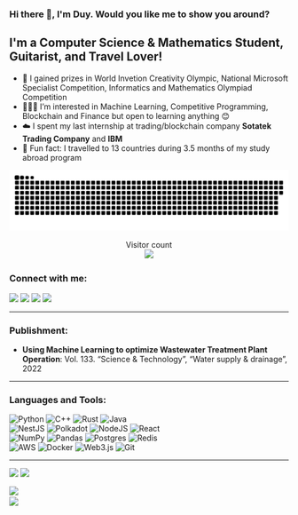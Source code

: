 ### Hi there 👋, I'm Duy. Would you like me to show you around?

## I'm a Computer Science & Mathematics Student, Guitarist, and Travel Lover!

- 🥇 I gained prizes in World Invetion Creativity Olympic, National Microsoft Specialist Competition, Informatics and Mathematics Olympiad Competition
- 🧑🏻‍💻 I’m interested in Machine Learning, Competitive Programming, Blockchain and Finance but open to learning anything 😊
- ☁️ I spent my last internship at trading/blockchain company **Sotatek Trading Company** and **IBM**
- 🚀 Fun fact: I travelled to 13 countries during 3.5 months of my study abroad program

<a href=#><img src="contributions.svg"></a>

<p align="center"> 
  Visitor count<br>
  <img src="https://profile-counter.glitch.me/DuyNguyenPhuong/count.svg" />
</p>


### Connect with me:

<a href="https://www.linkedin.com/in/duyngp/" style="text-decoration: none;">
<img src="https://img.shields.io/badge/LinkedIn-0077B5?style=for-the-badge&logo=linkedin&logoColor=white" />
</a>
<a href="https://www.facebook.com/duyngxphuong/" style="text-decoration: none;">
<img src="https://img.shields.io/badge/Facebook-1877F2?style=for-the-badge&logo=facebook&logoColor=white" />
</a>
<a href="mailto:duynguyen.uv23@gmail.com" style="text-decoration: none;">
<img src="https://img.shields.io/badge/email-%23EA4335?&style=for-the-badge&logo=gmail&logoColor=white"/>
</a>
</a>
<a href="https://www.tiktok.com/@duynguyenphg/" style="text-decoration: none;">
<img src="https://img.shields.io/badge/TikTok-%23000000.svg?style=for-the-badge&logo=TikTok&logoColor=white"/>
</a>
<br>

---

### Publishment:

- **Using Machine Learning to optimize Wastewater Treatment Plant Operation**: Vol. 133. “Science & Technology”, “Water supply & drainage”, 2022

---

### Languages and Tools:

![Python](https://img.shields.io/badge/python-%2314354C.svg?style=for-the-badge&logo=python&logoColor=white)
![C++](https://img.shields.io/badge/c++-%2300599C.svg?style=for-the-badge&logo=c%2B%2B&logoColor=white)
![Rust](https://img.shields.io/badge/rust-%23000000.svg?style=for-the-badge&logo=rust&logoColor=white)
![Java](https://img.shields.io/badge/java-%23ED8B00.svg?style=for-the-badge&logo=java&logoColor=white)
<br>
![NestJS](https://img.shields.io/badge/nestjs-%23E0234E.svg?style=for-the-badge&logo=nestjs&logoColor=white)
![Polkadot](https://img.shields.io/badge/polkadot-E6007A?style=for-the-badge&logo=polkadot&logoColor=white)
![NodeJS](https://img.shields.io/badge/node.js-6DA55F?style=for-the-badge&logo=node.js&logoColor=white)
![React](https://img.shields.io/badge/react-%2320232a.svg?style=for-the-badge&logo=react&logoColor=%2361DAFB)
<br>
![NumPy](https://img.shields.io/badge/numpy-%23013243.svg?style=for-the-badge&logo=numpy&logoColor=white)
![Pandas](https://img.shields.io/badge/pandas-%23150458.svg?style=for-the-badge&logo=pandas&logoColor=white)
![Postgres](https://img.shields.io/badge/postgres-%23316192.svg?style=for-the-badge&logo=postgresql&logoColor=white)
![Redis](https://img.shields.io/badge/redis-%23DD0031.svg?style=for-the-badge&logo=redis&logoColor=white)
<br>
![AWS](https://img.shields.io/badge/AWS-%23FF9900.svg?style=for-the-badge&logo=amazon-aws&logoColor=white)
![Docker](https://img.shields.io/badge/docker-%230db7ed.svg?style=for-the-badge&logo=docker&logoColor=white)
![Web3.js](https://img.shields.io/badge/web3.js-F16822?style=for-the-badge&logo=web3.js&logoColor=white)
![Git](https://img.shields.io/badge/git-%23F05033.svg?style=for-the-badge&logo=git&logoColor=white)
<br>

---

<!-- ![Duy's GitHub stats](https://github-readme-stats.vercel.app/api?username=DuyNguyenPhuong&show_icons=true&theme=tokyonight)
![Streak](https://streak-stats.demolab.com/?user=DuyNguyenPhuong&theme=tokyonight&disable_animations=false) -->


<p float="row">
 <img class="img" src="https://github-readme-stats.vercel.app/api?username=DuyNguyenPhuong&show_icons=true&theme=synthwave" =400x400/>
 <img class="img" src="https://streak-stats.demolab.com/?user=DuyNguyenPhuong&theme=synthwave" =400x400/>
</p>


<div class="row">
  <div class="column">
    <img class="img" src="https://github-readme-stats.vercel.app/api?username=DuyNguyenPhuong&show_icons=true&theme=synthwave" =400x400)/>
  </div>
  <div class="column">
    <img class="img" src="https://streak-stats.demolab.com/?user=DuyNguyenPhuong&theme=synthwave" width=400/>
  </div>
</div>

<!-- ![Top Langs](https://github-readme-stats.vercel.app/api/top-langs/?username=DuyNguyenPhuong)-->

<!-- [![Readme Card](https://github-readme-stats.vercel.app/api/pin/?username=DuyNguyenPhuong&repo=Deep-Learning-Neural-Networks)](https://github.com/DuyNguyenPhuong/Deep-Learning-Neural-Networks) -->
